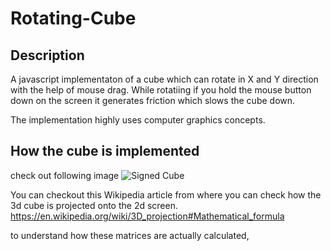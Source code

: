 # Rotating-Cube

## Description
A javascript implementaton of a cube which can rotate in X and Y direction with the help of mouse drag.
While rotatiing if you hold the mouse button down on the screen it generates friction which slows the cube down.

The implementation highly uses computer graphics concepts.

## How the cube is implemented
check out following image
![Signed Cube](https://www.researchgate.net/profile/R_Casalbuoni/publication/43164708/figure/fig2/AS:341456834318362@1458421061772/The-figure-shows-the-vertices-and-corresponding-coordinates-of-the-cube-described-in-the.png)

You can checkout this Wikipedia article from where you can check how the 3d cube is projected onto the 2d screen.
https://en.wikipedia.org/wiki/3D_projection#Mathematical_formula

to understand how these matrices are actually calculated,
